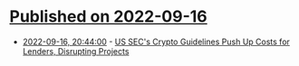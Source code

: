 # [Published on 2022-09-16](index.md)

* [2022-09-16, 20:44:00](https://news.slashdot.org/story/22/09/16/1959244/us-secs-crypto-guidelines-push-up-costs-for-lenders-disrupting-projects?utm_source=rss1.0mainlinkanon&utm_medium=feed) - [US SEC's Crypto Guidelines Push Up Costs for Lenders, Disrupting Projects](https://news.slashdot.org/story/22/09/16/1959244/us-secs-crypto-guidelines-push-up-costs-for-lenders-disrupting-projects?utm_source=rss1.0mainlinkanon&utm_medium=feed)
